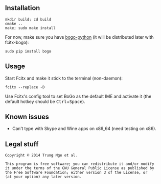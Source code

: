 ## Installation 

```
mkdir build; cd build
cmake ..
make; sudo make install
```

For now, make sure you have [bogo-python][1] (it will be distributed later 
with fcitx-bogo):

```
sudo pip install bogo
```

[1]: https://github.com/BoGoEngine/bogo-python

## Usage

Start Fcitx and make it stick to the terminal (non-daemon):

```
fcitx --replace -D
```

Use Fcitx's config tool to set BoGo as the default IME and activate it
(the default hotkey should be <kbd>Ctrl</kbd>+<kbd>Space</kbd>).

## Known issues

- Can't type with Skype and Wine apps on x86_64 (need testing on x86).

## Legal stuff

    Copyright © 2014 Trung Ngo et al.

    This program is free software; you can redistribute it and/or modify
    it under the terms of the GNU General Public License as published by
    the Free Software Foundation; either version 3 of the License, or
    (at your option) any later version.
